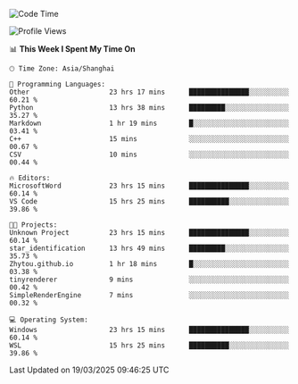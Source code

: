 <!--START_SECTION:waka-->
![Code Time](http://img.shields.io/badge/Code%20Time-2%2C426%20hrs%2056%20mins-blue)

![Profile Views](http://img.shields.io/badge/Profile%20Views-1-blue)

📊 **This Week I Spent My Time On** 

```text
🕑︎ Time Zone: Asia/Shanghai

💬 Programming Languages: 
Other                    23 hrs 17 mins      ███████████████░░░░░░░░░░   60.21 % 
Python                   13 hrs 38 mins      █████████░░░░░░░░░░░░░░░░   35.27 % 
Markdown                 1 hr 19 mins        █░░░░░░░░░░░░░░░░░░░░░░░░   03.41 % 
C++                      15 mins             ░░░░░░░░░░░░░░░░░░░░░░░░░   00.67 % 
CSV                      10 mins             ░░░░░░░░░░░░░░░░░░░░░░░░░   00.44 % 

🔥 Editors: 
MicrosoftWord            23 hrs 15 mins      ███████████████░░░░░░░░░░   60.14 % 
VS Code                  15 hrs 25 mins      ██████████░░░░░░░░░░░░░░░   39.86 % 

🐱‍💻 Projects: 
Unknown Project          23 hrs 15 mins      ███████████████░░░░░░░░░░   60.14 % 
star_identification      13 hrs 49 mins      █████████░░░░░░░░░░░░░░░░   35.73 % 
Zhytou.github.io         1 hr 18 mins        █░░░░░░░░░░░░░░░░░░░░░░░░   03.38 % 
tinyrenderer             9 mins              ░░░░░░░░░░░░░░░░░░░░░░░░░   00.42 % 
SimpleRenderEngine       7 mins              ░░░░░░░░░░░░░░░░░░░░░░░░░   00.32 % 

💻 Operating System: 
Windows                  23 hrs 15 mins      ███████████████░░░░░░░░░░   60.14 % 
WSL                      15 hrs 25 mins      ██████████░░░░░░░░░░░░░░░   39.86 % 
```


 Last Updated on 19/03/2025 09:46:25 UTC
<!--END_SECTION:waka-->